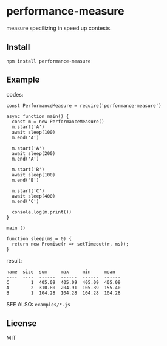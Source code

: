 # performance-measure

measure specilizing in speed up contests.

## Install

```
npm install performance-measure
```

## Example

codes:

```
const PerformanceMeasure = require('performance-measure')

async function main() {
  const m = new PerformanceMeasure()
  m.start('A')
  await sleep(100)
  m.end('A')

  m.start('A')
  await sleep(200)
  m.end('A')

  m.start('B')
  await sleep(100)
  m.end('B')
 
  m.start('C')
  await sleep(400)
  m.end('C')

  console.log(m.print())
}

main ()

function sleep(ms = 0) {
  return new Promise(r => setTimeout(r, ms));
}
```

result:

```
name  size  sum     max     min     mean  
----  ----  ------  ------  ------  ------
C        1  405.09  405.09  405.09  405.09
A        2  310.80  204.91  105.89  155.40
B        1  104.28  104.28  104.28  104.28
```

SEE ALSO: `examples/*.js`

## License

MIT
